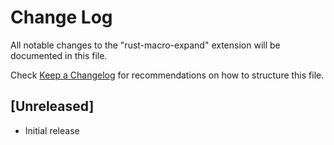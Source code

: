 # Change Log

All notable changes to the "rust-macro-expand" extension will be documented in this file.

Check [Keep a Changelog](http://keepachangelog.com/) for recommendations on how to structure this file.

## [Unreleased]

- Initial release